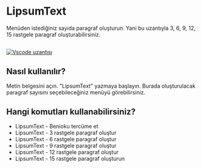 # LipsumText

Menüden istediğiniz sayıda paragraf oluşturun. Yani bu uzantıyla 3, 6, 9, 12, 15 rastgele paragraf oluşturabilirsiniz.

##

[![Vscode uzantısı](/translations/demo.gif 'Vscode uzantısı demosu')](https://learnwithyan.com)

## Nasıl kullanılır?

Metin belgesini açın. "LipsumText" yazmaya başlayın. Burada oluşturulacak paragraf sayısını seçebileceğiniz menüyü görebilirsiniz.

## Hangi komutları kullanabilirsiniz?

- LipsumText - Benioku tercüme et
- LipsumText - 3 rastgele paragraf oluştur
- LipsumText - 6 rastgele paragraf oluştur
- LipsumText - 9 rastgele paragraf oluştur
- LipsumText - 12 rastgele paragraf oluştur
- LipsumText - 15 rastgele paragraf oluşturun

#
